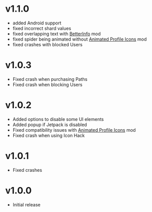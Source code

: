 # v1.1.0
 - added Android support
 - fixed incorrect shard values
 - fixed overlapping text with [BetterInfo](https://geode-sdk.org/mods/cvolton.betterinfo) mod
 - fixed spider being animated without [Animated Profile Icons](https://geode-sdk.org/mods/thesillydoggo.animatedprofiles) mod
 - fixed crashes with blocked Users

# v1.0.3
 - Fixed crash when purchasing Paths
 - Fixed crash when blocking Users

# v1.0.2
 - Added options to disable some UI elements
 - Added popup if Jetpack is disabled
 - Fixed compatibility issues with [Animated Profile Icons](https://geode-sdk.org/mods/thesillydoggo.animatedprofiles) mod
 - Fixed crash when using Icon Hack

# v1.0.1
 - Fixed crashes

# v1.0.0
 - Initial release